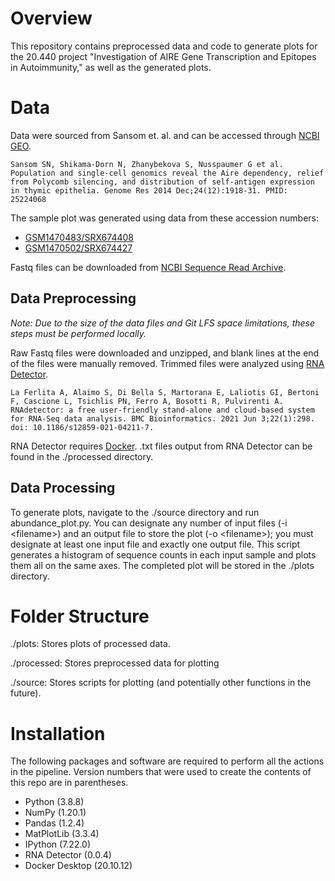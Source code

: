 # Overview

This repository contains preprocessed data and code to generate plots for the 20.440 project "Investigation of AIRE Gene Transcription and Epitopes in Autoimmunity," as well as the generated plots.

# Data

Data were sourced from Sansom et. al. and can be accessed through [NCBI GEO](https://www.ncbi.nlm.nih.gov/geo/query/acc.cgi?acc=GSM1470483).

    Sansom SN, Shikama-Dorn N, Zhanybekova S, Nusspaumer G et al. Population and single-cell genomics reveal the Aire dependency, relief from Polycomb silencing, and distribution of self-antigen expression in thymic epithelia. Genome Res 2014 Dec;24(12):1918-31. PMID: 25224068

The sample plot was generated using data from these accession numbers:
- [GSM1470483/SRX674408](https://www.ncbi.nlm.nih.gov/geo/query/acc.cgi?acc=GSM1470483)
- [GSM1470502/SRX674427](https://www.ncbi.nlm.nih.gov/geo/query/acc.cgi?acc=GSM1470502)

Fastq files can be downloaded from [NCBI Sequence Read Archive](https://trace.ncbi.nlm.nih.gov/Traces/sra/sra.cgi?view=search_seq_name).

## Data Preprocessing

*Note: Due to the size of the data files and Git LFS space limitations, these steps must be performed locally.*

Raw Fastq files were downloaded and unzipped, and blank lines at the end of the files were manually removed. Trimmed files were analyzed using [RNA Detector](https://github.com/alessandrolaferlita/RNAdetector).

    La Ferlita A, Alaimo S, Di Bella S, Martorana E, Laliotis GI, Bertoni F, Cascione L, Tsichlis PN, Ferro A, Bosotti R, Pulvirenti A. RNAdetector: a free user-friendly stand-alone and cloud-based system for RNA-Seq data analysis. BMC Bioinformatics. 2021 Jun 3;22(1):298. doi: 10.1186/s12859-021-04211-7.

 RNA Detector requires [Docker](https://www.docker.com/products/docker-desktop). .txt files output from RNA Detector can be found in the ./processed directory. 

## Data Processing

To generate plots, navigate to the ./source directory and run abundance_plot.py. You can designate any number of input files (-i \<filename\>) and an output file to store the plot (-o \<filename\>); you must designate at least one input file and exactly one output file. This script generates a histogram of sequence counts in each input sample and plots them all on the same axes. The completed plot will be stored in the ./plots directory.

# Folder Structure

./plots: Stores plots of processed data.

./processed: Stores preprocessed data for plotting

./source: Stores scripts for plotting (and potentially other functions in the future).

# Installation

The following packages and software are required to perform all the actions in the pipeline. Version numbers that were used to create the contents of this repo are in parentheses. 

- Python (3.8.8)
- NumPy (1.20.1)
- Pandas (1.2.4)
- MatPlotLib (3.3.4)
- IPython (7.22.0)
- RNA Detector (0.0.4)
- Docker Desktop (20.10.12)